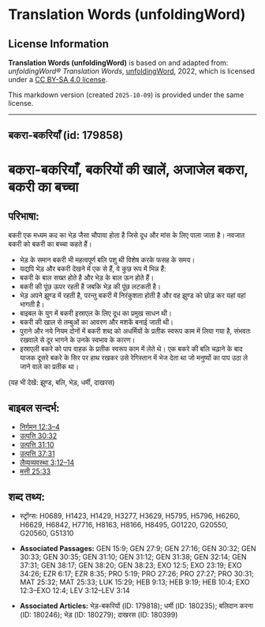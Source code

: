 # Translation Words (unfoldingWord)

## License Information

**Translation Words (unfoldingWord)** is based on and adapted from: _unfoldingWord® Translation Words_, [unfoldingWord](https://unfoldingword.org/utw), 2022, which is licensed under a [CC BY-SA 4.0 license](https://creativecommons.org/licenses/by-sa/4.0/legalcode.en).

This markdown version (created `2025-10-09`) is provided under the same license.



--------------------------------

## बकरा-बकरियाँ (id: 179858)

बकरा\-बकरियाँ, बकरियों की खालें, अजाजेल बकरा, बकरी का बच्चा
===========================================================

परिभाषा:
--------

बकरी एक मध्यम कद का भेड़ जैसा चौपाया होता है जिसे दूध और मांस के लिए पाला जाता है। नवजात बकरी को बकरी का बच्चा कहते हैं।

* भेड़ के समान बकरी भी महत्वपूर्ण बलि पशु थी विशेष करके फसह के समय।
* यद्यपि भेड़ और बकरी देखने में एक से हैं, वे कुछ रूप में भिन्न हैं:
* बकरी के बाल सख्त होते है और भेड़ के बाल ऊन होते हैं।
* बकरी की पूंछ ऊपर रहती है जबकि भेड़ की पूंछ लटकती है।
* भेड़ अपने झुण्ड में रहती है, परन्तु बकरी में निरंकुशता होती है और वह झुण्ड को छोड़ कर यहां वहां भागती है।
* बाइबल के युग में बकरी इस्राएल के लिए दूध का प्रमुख साधन थी।
* बकरी की खाल से तम्बुओं का आवरण और मशकें बनाई जाती थी।
* पुराने और नये नियम दोनों में बकरी शब्द को अधर्मियों के प्रतीक स्वरूप काम में लिया गया है, संभवतः रखवाले से दूर भागने के उनके स्वभाव के कारण।
* इस्राएली बकरे को पाप वाहक के प्रतीक स्वरूप काम में लेते थे। एक बकरे की बलि चढ़ाने के बाद याजक दूसरे बकरे के सिर पर हाथ रखकर उसे रेगिस्तान में भेज देता था जो मनुष्यों का पाप उठा ले जाने वाले का प्रतीक था।

(यह भी देखें: झुण्ड, बलि, भेड़, धर्मी, दाखरस)

बाइबल सन्दर्भ:
--------------

* [निर्गमन 12:3–4](https://ref.ly/Exod12:3-Exod12:4)
* [उत्पत्ति 30:32](https://ref.ly/Gen30:32)
* [उत्पत्ति 31:10](https://ref.ly/Gen31:10)
* [उत्पत्ति 37:31](https://ref.ly/Gen37:31)
* [लैव्यव्यवस्था 3:12–14](https://ref.ly/Lev3:12-Lev3:14)
* [मत्ती 25:33](https://ref.ly/Matt25:33)

शब्द तथ्य:
----------

* स्ट्रोंग्स: H0689, H1423, H1429, H3277, H3629, H5795, H5796, H6260, H6629, H6842, H7716, H8163, H8166, H8495, G01220, G20550, G20560, G51310

* **Associated Passages:** GEN 15:9; GEN 27:9; GEN 27:16; GEN 30:32; GEN 30:33; GEN 30:35; GEN 31:10; GEN 31:12; GEN 31:38; GEN 32:14; GEN 37:31; GEN 38:17; GEN 38:20; GEN 38:23; EXO 12:5; EXO 23:19; EXO 34:26; EZR 6:17; EZR 8:35; PRO 5:19; PRO 27:26; PRO 27:27; PRO 30:31; MAT 25:32; MAT 25:33; LUK 15:29; HEB 9:13; HEB 9:19; HEB 10:4; EXO 12:3–EXO 12:4; LEV 3:12–LEV 3:14
* **Associated Articles:** भेड़-बकरियों (ID: 179818); धर्मी (ID: 180235); बलिदान करना (ID: 180246); भेड़ (ID: 180279); दाखरस (ID: 180399)

